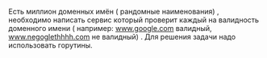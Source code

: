 Есть миллион доменных имён ( рандомные наименования)  , необходимо написать сервис который проверит каждый на валидность доменного имени ( например: www.google.com валидный, www.negoglethhhh.com не валидный) . Для решения задачи надо использовать горутины.
